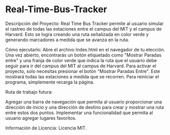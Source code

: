 # Real-Time-Bus-Tracker
 
Descripción del Proyecto: Real Time Bus Tracker permite al usuario simular el rastreo de todas las estaciones entre el campus del MIT y el campus de Harvard. Esto se logra creando una ruta señalizada en color verde y generando marcadores a medida que se avanza en la ruta.

Cómo ejecutarlo: Abre el archivo Index.html en el navegador de tu elección. Una vez abierto, encontrarás un botón etiquetado como "Mostrar Paradas entre" y una franja de color verde que indica la ruta que el usuario debe seguir para ir del campus del MIT al campus de Harvard. Para activar el proyecto, solo necesitas presionar el botón "Mostrar Paradas Entre". Este mostrará todas las estaciones a medida que se recorren.
Para reiniciar el programa, simplemente recarga la página.

Ruta de trabajo futura:

Agregar una barra de navegación que permita al usuario proporcionar una dirección de inicio y una dirección de destino para crear y mostrar una ruta entre estos dos puntos.
Implementar una funcionalidad que permita al usuario agregar lugares favoritos.

Información de Licencia: Licencia MIT.
